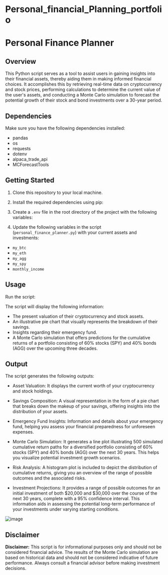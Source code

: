 # Personal_financial_Planning_portfolio

# Personal Finance Planner

## Overview

This Python script serves as a tool to assist users in gaining insights into their financial assets, thereby aiding them in making informed financial choices. It accomplishes this by retrieving real-time data on cryptocurrency and stock prices, performing calculations to determine the current value of the user's assets, and conducting a Monte Carlo simulation to forecast the potential growth of their stock and bond investments over a 30-year period.

## Dependencies

Make sure you have the following dependencies installed:

- pandas
- os
- requests
- dotenv
- alpaca_trade_api
- MCForecastTools

## Getting Started

1. Clone this repository to your local machine.

2. Install the required dependencies using pip:


3. Create a `.env` file in the root directory of the project with the following variables:


4. Update the following variables in the script (`personal_finance_planner.py`) with your current assets and investments:

- `my_btc`
- `my_eth`
- `my_agg`
- `my_spy`
- `monthly_income`

## Usage

Run the script:


The script will display the following information:

- The present valuation of their cryptocurrency and stock assets.
- An illustrative pie chart that visually represents the breakdown of their savings.
- Insights regarding their emergency fund.
- A Monte Carlo simulation that offers predictions for the cumulative returns of a portfolio consisting of 60% stocks (SPY) and 40% bonds (AGG) over the upcoming three decades.

## Output

The script generates the following outputs:

- Asset Valuation: It displays the current worth of your cryptocurrency and stock holdings.

- Savings Composition: A visual representation in the form of a pie chart that breaks down the makeup of your savings, offering insights into the distribution of your assets.

- Emergency Fund Insights: Information and details about your emergency fund, helping you assess your financial preparedness for unforeseen expenses.

- Monte Carlo Simulation: It generates a line plot illustrating 500 simulated cumulative return paths for a diversified portfolio consisting of 60% stocks (SPY) and 40% bonds (AGG) over the next 30 years. This helps you visualize potential investment growth scenarios.

- Risk Analysis: A histogram plot is included to depict the distribution of cumulative returns, giving you an overview of the range of possible outcomes and the associated risks.

- Investment Projections: It provides a range of possible outcomes for an initial investment of both $20,000 and $30,000 over the course of the next 30 years, complete with a 95% confidence interval. This information aids in assessing the potential long-term performance of your investments under varying starting conditions.

  
![image](https://github.com/Aaronbunting/Personal_financial_Planning_portfolio/assets/128101698/bec1a67d-56a5-470b-a438-5aa0581e1ede)



## Disclaimer

**Disclaimer:** This script is for informational purposes only and should not be considered financial advice. The results of the Monte Carlo simulation are based on historical data and should not be considered indicative of future performance. Always consult a financial advisor before making investment decisions.


